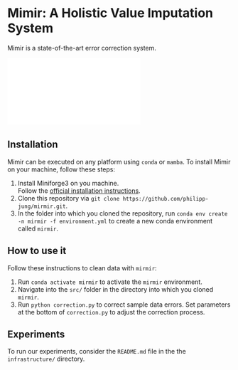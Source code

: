 # Mimir: A Holistic Value Imputation System
Mimir is a state-of-the-art error correction system.

![Boxplot comparing Mimir to Baran, another state-of-the-art error correction system.](./notebook/img/2023-12-21-mirmir-vs-baran.pdf)

## Installation
Mimir can be executed on any platform using `conda` or `mamba`.
To install Mimir on your machine, follow these steps:

1) Install Miniforge3 on you machine.\
Follow the [official installation instructions](https://github.com/conda-forge/miniforge#download).
1) Clone this repository via `git clone https://github.com/philipp-jung/mirmir.git`.
1) In the folder into which you cloned the repository, run `conda env create -n mirmir -f environment.yml` to create a new conda environment called `mirmir`.

## How to use it
Follow these instructions to clean data with `mirmir`:

1) Run `conda activate mirmir` to activate the `mirmir` environment.
1) Navigate into the `src/` folder in the directory into which you cloned `mirmir`.
1) Run `python correction.py` to correct sample data errors. Set parameters at the bottom of `correction.py` to adjust the correction process.

## Experiments
To run our experiments, consider the `README.md` file in the the `infrastructure/` directory.
